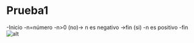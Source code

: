 # Prueba1

-Inicio
-n=número
-n>0 (no)-> n es negativo ->fin
(si)
-n es positivo
-fin
![alt](http://2.1m.yt/6an2RRK.jpg)
